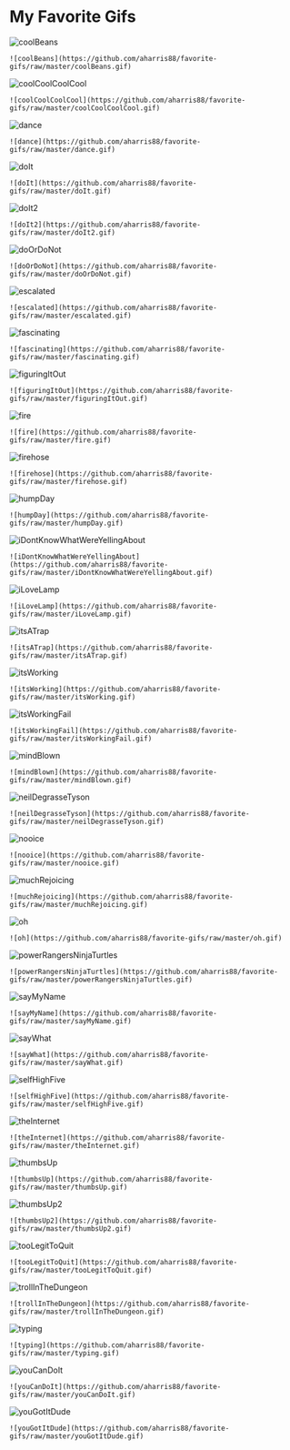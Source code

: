 # My Favorite Gifs

![coolBeans](https://github.com/aharris88/favorite-gifs/raw/master/coolBeans.gif)
```
![coolBeans](https://github.com/aharris88/favorite-gifs/raw/master/coolBeans.gif)
```

![coolCoolCoolCool](https://github.com/aharris88/favorite-gifs/raw/master/coolCoolCoolCool.gif)
```
![coolCoolCoolCool](https://github.com/aharris88/favorite-gifs/raw/master/coolCoolCoolCool.gif)
```

![dance](https://github.com/aharris88/favorite-gifs/raw/master/dance.gif)
```
![dance](https://github.com/aharris88/favorite-gifs/raw/master/dance.gif)
```

![doIt](https://github.com/aharris88/favorite-gifs/raw/master/doIt.gif)
```
![doIt](https://github.com/aharris88/favorite-gifs/raw/master/doIt.gif)
```

![doIt2](https://github.com/aharris88/favorite-gifs/raw/master/doIt2.gif)
```
![doIt2](https://github.com/aharris88/favorite-gifs/raw/master/doIt2.gif)
```

![doOrDoNot](https://github.com/aharris88/favorite-gifs/raw/master/doOrDoNot.gif)
```
![doOrDoNot](https://github.com/aharris88/favorite-gifs/raw/master/doOrDoNot.gif)
```

![escalated](https://github.com/aharris88/favorite-gifs/raw/master/escalated.gif)
```
![escalated](https://github.com/aharris88/favorite-gifs/raw/master/escalated.gif)
```

![fascinating](https://github.com/aharris88/favorite-gifs/raw/master/fascinating.gif)
```
![fascinating](https://github.com/aharris88/favorite-gifs/raw/master/fascinating.gif)
```

![figuringItOut](https://github.com/aharris88/favorite-gifs/raw/master/figuringItOut.gif)
```
![figuringItOut](https://github.com/aharris88/favorite-gifs/raw/master/figuringItOut.gif)
```

![fire](https://github.com/aharris88/favorite-gifs/raw/master/fire.gif)
```
![fire](https://github.com/aharris88/favorite-gifs/raw/master/fire.gif)
```

![firehose](https://github.com/aharris88/favorite-gifs/raw/master/firehose.gif)
```
![firehose](https://github.com/aharris88/favorite-gifs/raw/master/firehose.gif)
```

![humpDay](https://github.com/aharris88/favorite-gifs/raw/master/humpDay.gif)
```
![humpDay](https://github.com/aharris88/favorite-gifs/raw/master/humpDay.gif)
```

![iDontKnowWhatWereYellingAbout](https://github.com/aharris88/favorite-gifs/raw/master/iDontKnowWhatWereYellingAbout.gif)
```
![iDontKnowWhatWereYellingAbout](https://github.com/aharris88/favorite-gifs/raw/master/iDontKnowWhatWereYellingAbout.gif)
```

![iLoveLamp](https://github.com/aharris88/favorite-gifs/raw/master/iLoveLamp.gif)
```
![iLoveLamp](https://github.com/aharris88/favorite-gifs/raw/master/iLoveLamp.gif)
```

![itsATrap](https://github.com/aharris88/favorite-gifs/raw/master/itsATrap.gif)
```
![itsATrap](https://github.com/aharris88/favorite-gifs/raw/master/itsATrap.gif)
```

![itsWorking](https://github.com/aharris88/favorite-gifs/raw/master/itsWorking.gif)
```
![itsWorking](https://github.com/aharris88/favorite-gifs/raw/master/itsWorking.gif)
```

![itsWorkingFail](https://github.com/aharris88/favorite-gifs/raw/master/itsWorkingFail.gif)
```
![itsWorkingFail](https://github.com/aharris88/favorite-gifs/raw/master/itsWorkingFail.gif)
```

![mindBlown](https://github.com/aharris88/favorite-gifs/raw/master/mindBlown.gif)
```
![mindBlown](https://github.com/aharris88/favorite-gifs/raw/master/mindBlown.gif)
```

![neilDegrasseTyson](https://github.com/aharris88/favorite-gifs/raw/master/neilDegrasseTyson.gif)
```
![neilDegrasseTyson](https://github.com/aharris88/favorite-gifs/raw/master/neilDegrasseTyson.gif)
```

![nooice](https://github.com/aharris88/favorite-gifs/raw/master/nooice.gif)
```
![nooice](https://github.com/aharris88/favorite-gifs/raw/master/nooice.gif)
```

![muchRejoicing](https://github.com/aharris88/favorite-gifs/raw/master/muchRejoicing.gif)
```
![muchRejoicing](https://github.com/aharris88/favorite-gifs/raw/master/muchRejoicing.gif)
```

![oh](https://github.com/aharris88/favorite-gifs/raw/master/oh.gif)
```
![oh](https://github.com/aharris88/favorite-gifs/raw/master/oh.gif)
```

![powerRangersNinjaTurtles](https://github.com/aharris88/favorite-gifs/raw/master/powerRangersNinjaTurtles.gif)
```
![powerRangersNinjaTurtles](https://github.com/aharris88/favorite-gifs/raw/master/powerRangersNinjaTurtles.gif)
```

![sayMyName](https://github.com/aharris88/favorite-gifs/raw/master/sayMyName.gif)
```
![sayMyName](https://github.com/aharris88/favorite-gifs/raw/master/sayMyName.gif)
```

![sayWhat](https://github.com/aharris88/favorite-gifs/raw/master/sayWhat.gif)
```
![sayWhat](https://github.com/aharris88/favorite-gifs/raw/master/sayWhat.gif)
```

![selfHighFive](https://github.com/aharris88/favorite-gifs/raw/master/selfHighFive.gif)
```
![selfHighFive](https://github.com/aharris88/favorite-gifs/raw/master/selfHighFive.gif)
```

![theInternet](https://github.com/aharris88/favorite-gifs/raw/master/theInternet.gif)
```
![theInternet](https://github.com/aharris88/favorite-gifs/raw/master/theInternet.gif)
```

![thumbsUp](https://github.com/aharris88/favorite-gifs/raw/master/thumbsUp.gif)
```
![thumbsUp](https://github.com/aharris88/favorite-gifs/raw/master/thumbsUp.gif)
```

![thumbsUp2](https://github.com/aharris88/favorite-gifs/raw/master/thumbsUp2.gif)
```
![thumbsUp2](https://github.com/aharris88/favorite-gifs/raw/master/thumbsUp2.gif)
```

![tooLegitToQuit](https://github.com/aharris88/favorite-gifs/raw/master/tooLegitToQuit.gif)
```
![tooLegitToQuit](https://github.com/aharris88/favorite-gifs/raw/master/tooLegitToQuit.gif)
```

![trollInTheDungeon](https://github.com/aharris88/favorite-gifs/raw/master/trollInTheDungeon.gif)
```
![trollInTheDungeon](https://github.com/aharris88/favorite-gifs/raw/master/trollInTheDungeon.gif)
```

![typing](https://github.com/aharris88/favorite-gifs/raw/master/typing.gif)
```
![typing](https://github.com/aharris88/favorite-gifs/raw/master/typing.gif)
```

![youCanDoIt](https://github.com/aharris88/favorite-gifs/raw/master/youCanDoIt.gif)
```
![youCanDoIt](https://github.com/aharris88/favorite-gifs/raw/master/youCanDoIt.gif)
```

![youGotItDude](https://github.com/aharris88/favorite-gifs/raw/master/youGotItDude.gif)
```
![youGotItDude](https://github.com/aharris88/favorite-gifs/raw/master/youGotItDude.gif)
```
